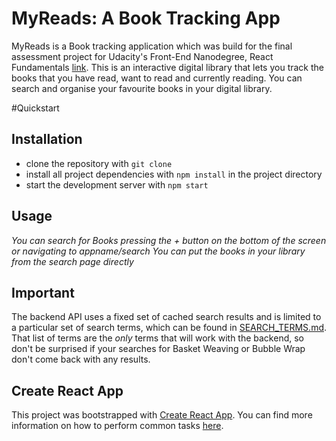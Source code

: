 
# MyReads: A Book Tracking App

MyReads is a Book tracking application which was build for the final assessment project for Udacity's Front-End Nanodegree, React Fundamentals [link](https://eu.udacity.com/course/front-end-web-developer-nanodegree--nd001). This is an interactive digital library that lets you track the books that you have read, want to read and currently reading. You can search and organise your favourite books in your digital library.

#Quickstart

## Installation
* clone the repository with `git clone`
* install all project dependencies with `npm install` in the project directory
* start the development server with `npm start`


## Usage
 
_You can search for Books pressing the + button on the bottom of the screen or navigating to appname/search_
_You can put the books in your library from the search page directly_


## Important
The backend API uses a fixed set of cached search results and is limited to a particular set of search terms, which can be found in [SEARCH_TERMS.md](SEARCH_TERMS.md). That list of terms are the _only_ terms that will work with the backend, so don't be surprised if your searches for Basket Weaving or Bubble Wrap don't come back with any results.

## Create React App

This project was bootstrapped with [Create React App](https://github.com/facebookincubator/create-react-app). You can find more information on how to perform common tasks [here](https://github.com/facebookincubator/create-react-app/blob/master/packages/react-scripts/template/README.md).

